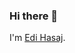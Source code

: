 ### Hi there 👋

I'm [Edi Hasaj](https://edihasaj.com). 

<!--
**edihasaj/edihasaj** is a ✨ _special_ ✨ repository because its `README.md` (this file) appears on your GitHub profile.
-->
